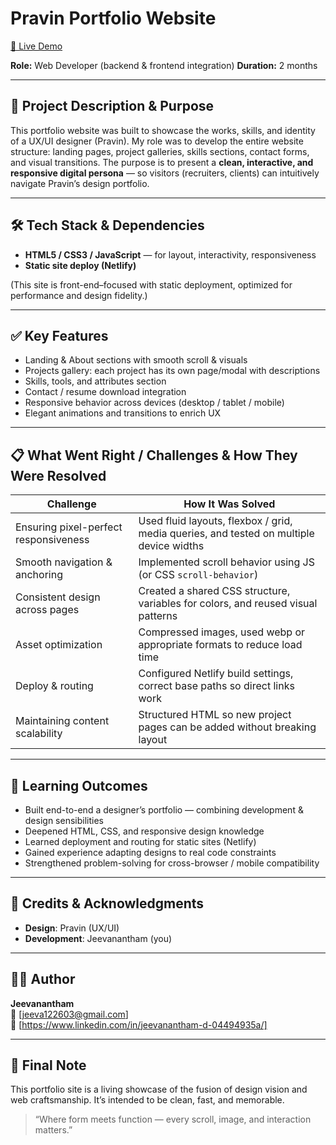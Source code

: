 # Pravin Portfolio Website

[🔗 Live Demo](http://pravin-memento.netlify.app)

**Role:** Web Developer (backend & frontend integration)
**Duration:** 2 months

---

## 🎯 Project Description & Purpose

This portfolio website was built to showcase the works, skills, and identity of a UX/UI designer (Pravin). My role was to develop the entire website structure: landing pages, project galleries, skills sections, contact forms, and visual transitions. The purpose is to present a **clean, interactive, and responsive digital persona** — so visitors (recruiters, clients) can intuitively navigate Pravin’s design portfolio.

---

## 🛠 Tech Stack & Dependencies

* **HTML5 / CSS3 / JavaScript** — for layout, interactivity, responsiveness
* **Static site deploy (Netlify)**

(This site is front-end–focused with static deployment, optimized for performance and design fidelity.)

---

## ✅ Key Features

* Landing & About sections with smooth scroll & visuals
* Projects gallery: each project has its own page/modal with descriptions
* Skills, tools, and attributes section
* Contact / resume download integration
* Responsive behavior across devices (desktop / tablet / mobile)
* Elegant animations and transitions to enrich UX

---


## 📋 What Went Right / Challenges & How They Were Resolved

| Challenge                             | How It Was Solved                                                                       |
| ------------------------------------- | --------------------------------------------------------------------------------------- |
| Ensuring pixel-perfect responsiveness | Used fluid layouts, flexbox / grid, media queries, and tested on multiple device widths |
| Smooth navigation & anchoring         | Implemented scroll behavior using JS (or CSS `scroll-behavior`)                         |
| Consistent design across pages        | Created a shared CSS structure, variables for colors, and reused visual patterns        |
| Asset optimization                    | Compressed images, used webp or appropriate formats to reduce load time                 |
| Deploy & routing                      | Configured Netlify build settings, correct base paths so direct links work              |
| Maintaining content scalability       | Structured HTML so new project pages can be added without breaking layout               |

---

## 🧠 Learning Outcomes

* Built end-to-end a designer’s portfolio — combining development & design sensibilities
* Deepened HTML, CSS, and responsive design knowledge
* Learned deployment and routing for static sites (Netlify)
* Gained experience adapting designs to real code constraints
* Strengthened problem-solving for cross-browser / mobile compatibility

---

## 👤 Credits & Acknowledgments

* **Design**: Pravin (UX/UI)
* **Development**: Jeevanantham (you)

---

## 👨‍💻 Author  
**Jeevanantham**  
📧 [jeeva122603@gmail.com]  
💼 [https://www.linkedin.com/in/jeevanantham-d-04494935a/]  

---

## 🌟 Final Note

This portfolio site is a living showcase of the fusion of design vision and web craftsmanship. It’s intended to be clean, fast, and memorable.

> “Where form meets function — every scroll, image, and interaction matters.”
